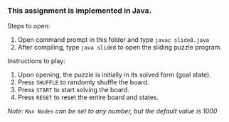 ### This assignment is implemented in Java.

Steps to open:
1. Open command prompt in this folder and type `javac slide8.java`
2. After compiling, type `java slide8` to open the sliding puzzle program.

Instructions to play:
1. Upon opening, the puzzle is initially in its solved form (goal state).
2. Press `SHUFFLE` to randomly shuffle the board. 
3. Press `START` to start solving the board.
4. Press `RESET` to reset the entire board and states.

*Note: `Max Nodes` can be set to any number, but the default value is 1000*
